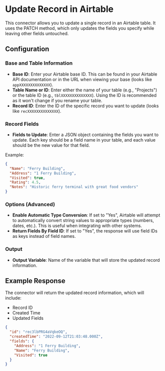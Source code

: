 # Update Record in Airtable

This connector allows you to update a single record in an Airtable table. It uses the PATCH method, which only updates the fields you specify while leaving other fields untouched.

## Configuration

### Base and Table Information
- **Base ID**: Enter your Airtable base ID. This can be found in your Airtable API documentation or in the URL when viewing your base (looks like `appXXXXXXXXXXXXXX`).
- **Table Name or ID**: Enter either the name of your table (e.g., "Projects") or the table ID (e.g., `tblXXXXXXXXXXXXXX`). Using the ID is recommended as it won't change if you rename your table.
- **Record ID**: Enter the ID of the specific record you want to update (looks like `recXXXXXXXXXXXXXX`).

### Record Fields
- **Fields to Update**: Enter a JSON object containing the fields you want to update. Each key should be a field name in your table, and each value should be the new value for that field.

Example:
```json
{
  "Name": "Ferry Building",
  "Address": "1 Ferry Building",
  "Visited": true,
  "Rating": 4.5,
  "Notes": "Historic ferry terminal with great food vendors"
}
```

### Options (Advanced)
- **Enable Automatic Type Conversion**: If set to "Yes", Airtable will attempt to automatically convert string values to appropriate types (numbers, dates, etc.). This is useful when integrating with other systems.
- **Return Fields By Field ID**: If set to "Yes", the response will use field IDs as keys instead of field names.

### Output
- **Output Variable**: Name of the variable that will store the updated record information.

## Example Response

The connector will return the updated record information, which will include:
- Record ID
- Created Time
- Updated Fields

```json
{
  "id": "rec3lbPRG4aVqkeOQ",
  "createdTime": "2022-09-12T21:03:48.000Z",
  "fields": {
    "Address": "1 Ferry Building",
    "Name": "Ferry Building",
    "Visited": true
  }
}
```